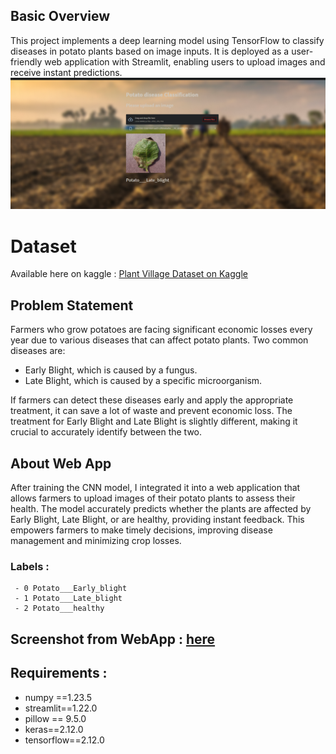 ## Basic Overview
This project implements a deep learning model using TensorFlow to classify diseases in potato plants based on image inputs. It is deployed as a user-friendly web application with Streamlit, 
enabling users to upload images and receive instant predictions.
![](screenshotfromapp/p1.png)  

# Dataset
Available here  on kaggle : [Plant Village Dataset on Kaggle](https://www.kaggle.com/datasets/arjuntejaswi/plant-village)


## Problem Statement 
Farmers who grow potatoes are facing significant economic losses every year due to various diseases that can affect potato plants. Two common diseases are:
 - Early Blight, which is caused by a fungus.
 - Late Blight, which is caused by a specific microorganism.

   
If farmers can detect these diseases early and apply the appropriate treatment, it can save a lot of waste and prevent economic loss.
The treatment for Early Blight and Late Blight is slightly different, making it crucial to accurately identify between the two.



## About Web App
After training the CNN model, I integrated it into a web application that allows farmers to upload images of their potato plants to assess their health. The model accurately predicts whether the plants are affected by Early Blight, Late Blight, or are healthy, providing instant feedback. This empowers farmers to make timely decisions, improving disease management and minimizing crop losses.

### Labels :
     - 0 Potato___Early_blight
     - 1 Potato___Late_blight
     - 2 Potato___healthy


## Screenshot from WebApp :  [here](https://github.com/mennaafi/Potato-disease-Classification-WebApp/tree/master/screenshotfromapp)

## Requirements :
  - numpy ==1.23.5
  - streamlit==1.22.0
  - pillow == 9.5.0
  - keras==2.12.0
  - tensorflow==2.12.0

